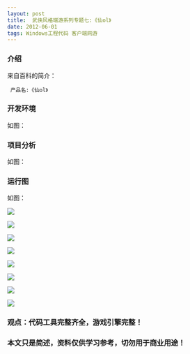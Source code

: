 ```yaml
---
layout: post
title:  武侠风格端游系列专题七:《仙ol》
date: 2012-06-01
tags: Windows工程代码 客户端网游
---
```



### 介绍


来自百科的简介：

	 产品名:《仙ol》



### 开发环境

如图：

### 项目分析

如图：

### 运行图

如图：

![](/images/posts/xianol/xianol2.jpg)

![](/images/posts/xianol/xianol3.jpg)

![](/images/posts/xianol/xianol4.jpg)

![](/images/posts/xianol/xianol5.jpg)

![](/images/posts/xianol/xianol6.jpg)

![](/images/posts/xianol/xianol7.jpg)

![](/images/posts/xianol/xianol8.jpg)

![](/images/posts/xianol/xianol9.jpg)




### 观点：代码工具完整齐全，游戏引擎完整！


### 本文只是简述，资料仅供学习参考，切勿用于商业用途！